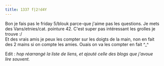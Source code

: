 ```yaml
---
title: 1337 f|2!d4Y
---
```


Bon je fais pas le friday 5/blouk parce-que j'aime pas les questions. Je mets
des Vans/etnies/cat. pointure 42. C'est super pas intéressant les grolles je
trouve :/  
Et des vrais amis je peux les compter sur les doigts de la main, non en fait
des 2 mains si on compte les amies. Ouais on va les compter en fait ^_^

Edit : _hop réarrangé la liste de liens, et ajouté celle des blogs que j'avoue
lire souvent._

